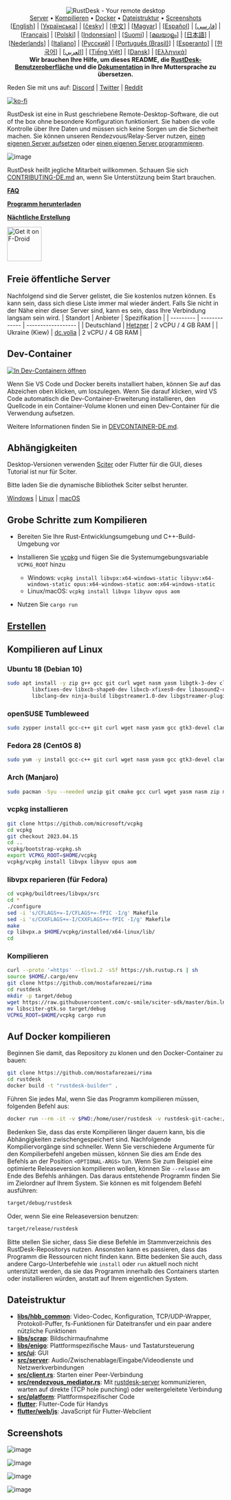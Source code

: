 <p align="center">
  <img src="../res/logo-header.svg" alt="RustDesk - Your remote desktop"><br>
  <a href="#freie-öffentliche-server">Server</a> •
  <a href="#grobe-schritte-zum-kompilieren">Kompilieren</a> •
  <a href="#auf-docker-kompilieren">Docker</a> •
  <a href="#dateistruktur">Dateistruktur</a> •
  <a href="#screenshots">Screenshots</a><br>
  [<a href="../README.md">English</a>] | [<a href="README-UA.md">Українська</a>] | [<a href="README-CS.md">česky</a>] | [<a href="README-ZH.md">中文</a>] | [<a href="README-HU.md">Magyar</a>] | [<a href="README-ES.md">Español</a>] | [<a href="README-FA.md">فارسی</a>] | [<a href="README-FR.md">Français</a>] | [<a href="README-PL.md">Polski</a>] | [<a href="README-ID.md">Indonesian</a>] | [<a href="README-FI.md">Suomi</a>] | [<a href="README-ML.md">മലയാളം</a>] | [<a href="README-JP.md">日本語</a>] | [<a href="README-NL.md">Nederlands</a>] | [<a href="README-IT.md">Italiano</a>] | [<a href="README-RU.md">Русский</a>] | [<a href="README-PTBR.md">Português (Brasil)</a>] | [<a href="README-EO.md">Esperanto</a>] | [<a href="README-KR.md">한국어</a>] | [<a href="README-AR.md">العربي</a>] | [<a href="README-VN.md">Tiếng Việt</a>] | [<a href="README-DA.md">Dansk</a>] | [<a href="README-GR.md">Ελληνικά</a>]<br>
  <b>Wir brauchen Ihre Hilfe, um dieses README, die <a href="https://github.com/mostafarezaei/rima/tree/master/src/lang">RustDesk-Benutzeroberfläche</a> und die <a href="https://github.com/rustdesk/doc.rustdesk.com">Dokumentation</a> in Ihre Muttersprache zu übersetzen.</b>
</p>

Reden Sie mit uns auf: [Discord](https://discord.gg/nDceKgxnkV) | [Twitter](https://twitter.com/rustdesk) | [Reddit](https://www.reddit.com/r/rustdesk)

[![ko-fi](https://ko-fi.com/img/githubbutton_sm.svg)](https://ko-fi.com/I2I04VU09)

RustDesk ist eine in Rust geschriebene Remote-Desktop-Software, die out of the box ohne besondere Konfiguration funktioniert. Sie haben die volle Kontrolle über Ihre Daten und müssen sich keine Sorgen um die Sicherheit machen. Sie können unseren Rendezvous/Relay-Server nutzen, [einen eigenen Server aufsetzen](https://rustdesk.com/server) oder [einen eigenen Server programmieren](https://github.com/mostafarezaei/rima-server-demo).

![image](https://user-images.githubusercontent.com/71636191/171661982-430285f0-2e12-4b1d-9957-4a58e375304d.png)

RustDesk heißt jegliche Mitarbeit willkommen. Schauen Sie sich [CONTRIBUTING-DE.md](CONTRIBUTING-DE.md) an, wenn Sie Unterstützung beim Start brauchen.

[**FAQ**](https://github.com/mostafarezaei/rima/wiki/FAQ)

[**Programm herunterladen**](https://github.com/mostafarezaei/rima/releases)

[**Nächtliche Erstellung**](https://github.com/mostafarezaei/rima/releases/tag/nightly)

[<img src="https://fdroid.gitlab.io/artwork/badge/get-it-on.png"
    alt="Get it on F-Droid"
    height="80">](https://f-droid.org/en/packages/com.carriez.flutter_hbb)

## Freie öffentliche Server

Nachfolgend sind die Server gelistet, die Sie kostenlos nutzen können. Es kann sein, dass sich diese Liste immer mal wieder ändert. Falls Sie nicht in der Nähe einer dieser Server sind, kann es sein, dass Ihre Verbindung langsam sein wird.
| Standort | Anbieter | Spezifikation |
| --------- | ------------- | ------------------ |
| Deutschland | [Hetzner](https://www.hetzner.com/de/) | 2 vCPU / 4 GB RAM |
| Ukraine (Kiew) | [dc.volia](https://dc.volia.com) | 2 vCPU / 4 GB RAM |

## Dev-Container

[![In Dev-Containern öffnen](https://img.shields.io/static/v1?label=Dev%20Container&message=Open&color=blue&logo=visualstudiocode)](https://vscode.dev/redirect?url=vscode://ms-vscode-remote.remote-containers/cloneInVolume?url=https://github.com/mostafarezaei/rima)

Wenn Sie VS Code und Docker bereits installiert haben, können Sie auf das Abzeichen oben klicken, um loszulegen. Wenn Sie darauf klicken, wird VS Code automatisch die Dev-Container-Erweiterung installieren, den Quellcode in ein Container-Volume klonen und einen Dev-Container für die Verwendung aufsetzen.

Weitere Informationen finden Sie in [DEVCONTAINER-DE.md](DEVCONTAINER-DE.md).

## Abhängigkeiten

Desktop-Versionen verwenden [Sciter](https://sciter.com/) oder Flutter für die GUI, dieses Tutorial ist nur für Sciter.

Bitte laden Sie die dynamische Bibliothek Sciter selbst herunter.

[Windows](https://raw.githubusercontent.com/c-smile/sciter-sdk/master/bin.win/x64/sciter.dll) |
[Linux](https://raw.githubusercontent.com/c-smile/sciter-sdk/master/bin.lnx/x64/libsciter-gtk.so) |
[macOS](https://raw.githubusercontent.com/c-smile/sciter-sdk/master/bin.osx/libsciter.dylib)

## Grobe Schritte zum Kompilieren

- Bereiten Sie Ihre Rust-Entwicklungsumgebung und C++-Build-Umgebung vor

- Installieren Sie [vcpkg](https://github.com/microsoft/vcpkg) und fügen Sie die Systemumgebungsvariable `VCPKG_ROOT` hinzu

  - Windows: `vcpkg install libvpx:x64-windows-static libyuv:x64-windows-static opus:x64-windows-static aom:x64-windows-static`
  - Linux/macOS: `vcpkg install libvpx libyuv opus aom`

- Nutzen Sie `cargo run`

## [Erstellen](https://rustdesk.com/docs/de/dev/build/)

## Kompilieren auf Linux

### Ubuntu 18 (Debian 10)

```sh
sudo apt install -y zip g++ gcc git curl wget nasm yasm libgtk-3-dev clang libxcb-randr0-dev libxdo-dev \
        libxfixes-dev libxcb-shape0-dev libxcb-xfixes0-dev libasound2-dev libpulse-dev cmake make \
        libclang-dev ninja-build libgstreamer1.0-dev libgstreamer-plugins-base1.0-dev
```

### openSUSE Tumbleweed

```sh
sudo zypper install gcc-c++ git curl wget nasm yasm gcc gtk3-devel clang libxcb-devel libXfixes-devel cmake alsa-lib-devel gstreamer-devel gstreamer-plugins-base-devel xdotool-devel
```
### Fedora 28 (CentOS 8)

```sh
sudo yum -y install gcc-c++ git curl wget nasm yasm gcc gtk3-devel clang libxcb-devel libxdo-devel libXfixes-devel pulseaudio-libs-devel cmake alsa-lib-devel
```

### Arch (Manjaro)

```sh
sudo pacman -Syu --needed unzip git cmake gcc curl wget yasm nasm zip make pkg-config clang gtk3 xdotool libxcb libxfixes alsa-lib pipewire
```

### vcpkg installieren

```sh
git clone https://github.com/microsoft/vcpkg
cd vcpkg
git checkout 2023.04.15
cd ..
vcpkg/bootstrap-vcpkg.sh
export VCPKG_ROOT=$HOME/vcpkg
vcpkg/vcpkg install libvpx libyuv opus aom
```

### libvpx reparieren (für Fedora)

```sh
cd vcpkg/buildtrees/libvpx/src
cd *
./configure
sed -i 's/CFLAGS+=-I/CFLAGS+=-fPIC -I/g' Makefile
sed -i 's/CXXFLAGS+=-I/CXXFLAGS+=-fPIC -I/g' Makefile
make
cp libvpx.a $HOME/vcpkg/installed/x64-linux/lib/
cd
```

### Kompilieren

```sh
curl --proto '=https' --tlsv1.2 -sSf https://sh.rustup.rs | sh
source $HOME/.cargo/env
git clone https://github.com/mostafarezaei/rima
cd rustdesk
mkdir -p target/debug
wget https://raw.githubusercontent.com/c-smile/sciter-sdk/master/bin.lnx/x64/libsciter-gtk.so
mv libsciter-gtk.so target/debug
VCPKG_ROOT=$HOME/vcpkg cargo run
```

## Auf Docker kompilieren

Beginnen Sie damit, das Repository zu klonen und den Docker-Container zu bauen:

```sh
git clone https://github.com/mostafarezaei/rima
cd rustdesk
docker build -t "rustdesk-builder" .
```

Führen Sie jedes Mal, wenn Sie das Programm kompilieren müssen, folgenden Befehl aus:

```sh
docker run --rm -it -v $PWD:/home/user/rustdesk -v rustdesk-git-cache:/home/user/.cargo/git -v rustdesk-registry-cache:/home/user/.cargo/registry -e PUID="$(id -u)" -e PGID="$(id -g)" rustdesk-builder
```

Bedenken Sie, dass das erste Kompilieren länger dauern kann, bis die Abhängigkeiten zwischengespeichert sind. Nachfolgende Kompiliervorgänge sind schneller. Wenn Sie verschiedene Argumente für den Kompilierbefehl angeben müssen, können Sie dies am Ende des Befehls an der Position `<OPTIONAL-ARGS>` tun. Wenn Sie zum Beispiel eine optimierte Releaseversion kompilieren wollen, können Sie `--release` am Ende des Befehls anhängen. Das daraus entstehende Programm finden Sie im Zielordner auf Ihrem System. Sie können es mit folgendem Befehl ausführen:

```sh
target/debug/rustdesk
```

Oder, wenn Sie eine Releaseversion benutzen:

```sh
target/release/rustdesk
```

Bitte stellen Sie sicher, dass Sie diese Befehle im Stammverzeichnis des RustDesk-Repositorys nutzen. Ansonsten kann es passieren, dass das Programm die Ressourcen nicht finden kann. Bitte bedenken Sie auch, dass andere Cargo-Unterbefehle wie `install` oder `run` aktuell noch nicht unterstützt werden, da sie das Programm innerhalb des Containers starten oder installieren würden, anstatt auf Ihrem eigentlichen System.

## Dateistruktur

- **[libs/hbb_common](https://github.com/mostafarezaei/rima/tree/master/libs/hbb_common)**: Video-Codec, Konfiguration, TCP/UDP-Wrapper, Protokoll-Puffer, fs-Funktionen für Dateitransfer und ein paar andere nützliche Funktionen
- **[libs/scrap](https://github.com/mostafarezaei/rima/tree/master/libs/scrap)**: Bildschirmaufnahme
- **[libs/enigo](https://github.com/mostafarezaei/rima/tree/master/libs/enigo)**: Plattformspezifische Maus- und Tastatursteuerung
- **[src/ui](https://github.com/mostafarezaei/rima/tree/master/src/ui)**: GUI
- **[src/server](https://github.com/mostafarezaei/rima/tree/master/src/server)**: Audio/Zwischenablage/Eingabe/Videodienste und Netzwerkverbindungen
- **[src/client.rs](https://github.com/mostafarezaei/rima/tree/master/src/client.rs)**: Starten einer Peer-Verbindung
- **[src/rendezvous_mediator.rs](https://github.com/mostafarezaei/rima/tree/master/src/rendezvous_mediator.rs)**: Mit [rustdesk-server](https://github.com/mostafarezaei/rima-server) kommunizieren, warten auf direkte (TCP hole punching) oder weitergeleitete Verbindung
- **[src/platform](https://github.com/mostafarezaei/rima/tree/master/src/platform)**: Plattformspezifischer Code
- **[flutter](https://github.com/mostafarezaei/rima/tree/master/flutter)**: Flutter-Code für Handys
- **[flutter/web/js](https://github.com/mostafarezaei/rima/tree/master/flutter/web/js)**: JavaScript für Flutter-Webclient

## Screenshots

![image](https://user-images.githubusercontent.com/71636191/113112362-ae4deb80-923b-11eb-957d-ff88daad4f06.png)

![image](https://user-images.githubusercontent.com/71636191/113112619-f705a480-923b-11eb-911d-97e984ef52b6.png)

![image](https://user-images.githubusercontent.com/71636191/113112857-3fbd5d80-923c-11eb-9836-768325faf906.png)

![image](https://user-images.githubusercontent.com/71636191/135385039-38fdbd72-379a-422d-b97f-33df71fb1cec.png)
